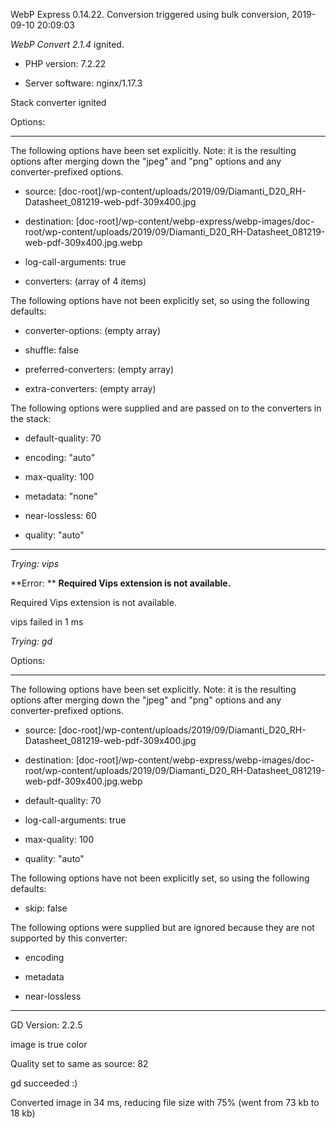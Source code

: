 WebP Express 0.14.22. Conversion triggered using bulk conversion, 2019-09-10 20:09:03

*WebP Convert 2.1.4*  ignited.
- PHP version: 7.2.22
- Server software: nginx/1.17.3

Stack converter ignited

Options:
------------
The following options have been set explicitly. Note: it is the resulting options after merging down the "jpeg" and "png" options and any converter-prefixed options.
- source: [doc-root]/wp-content/uploads/2019/09/Diamanti_D20_RH-Datasheet_081219-web-pdf-309x400.jpg
- destination: [doc-root]/wp-content/webp-express/webp-images/doc-root/wp-content/uploads/2019/09/Diamanti_D20_RH-Datasheet_081219-web-pdf-309x400.jpg.webp
- log-call-arguments: true
- converters: (array of 4 items)

The following options have not been explicitly set, so using the following defaults:
- converter-options: (empty array)
- shuffle: false
- preferred-converters: (empty array)
- extra-converters: (empty array)

The following options were supplied and are passed on to the converters in the stack:
- default-quality: 70
- encoding: "auto"
- max-quality: 100
- metadata: "none"
- near-lossless: 60
- quality: "auto"
------------


*Trying: vips* 

**Error: ** **Required Vips extension is not available.** 
Required Vips extension is not available.
vips failed in 1 ms

*Trying: gd* 

Options:
------------
The following options have been set explicitly. Note: it is the resulting options after merging down the "jpeg" and "png" options and any converter-prefixed options.
- source: [doc-root]/wp-content/uploads/2019/09/Diamanti_D20_RH-Datasheet_081219-web-pdf-309x400.jpg
- destination: [doc-root]/wp-content/webp-express/webp-images/doc-root/wp-content/uploads/2019/09/Diamanti_D20_RH-Datasheet_081219-web-pdf-309x400.jpg.webp
- default-quality: 70
- log-call-arguments: true
- max-quality: 100
- quality: "auto"

The following options have not been explicitly set, so using the following defaults:
- skip: false

The following options were supplied but are ignored because they are not supported by this converter:
- encoding
- metadata
- near-lossless
------------

GD Version: 2.2.5
image is true color
Quality set to same as source: 82
gd succeeded :)

Converted image in 34 ms, reducing file size with 75% (went from 73 kb to 18 kb)
